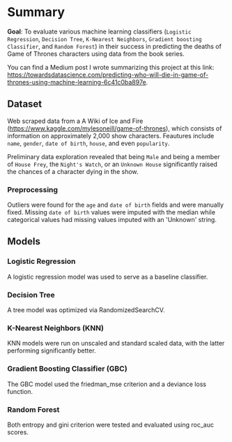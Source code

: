 # Summary

**Goal**: 
To evaluate various machine learning classifiers (```Logistic Regression```, ```Decision Tree```, ```K-Nearest Neighbors```, ```Gradient boosting Classifier```, and ```Random Forest```) in their success in predicting the deaths of Game of Thrones characters using data from the book series.

You can find a Medium post I wrote summarizing this project at this link: https://towardsdatascience.com/predicting-who-will-die-in-game-of-thrones-using-machine-learning-6c41c0ba897e. 

## Dataset

Web scraped data from a A Wiki of Ice and Fire (https://www.kaggle.com/mylesoneill/game-of-thrones), which consists of information on approximately 2,000 show characters. Feautures include ```name```, ```gender```, ```date of birth```, ```house```, 
and even ```popularity```.

Preliminary data exploration revealed that being ```Male``` and being a member of ```House Frey```, the ```Night's Watch```, or an ```Unknown House``` significantly raised the chances of a character dying in the show.

### Preprocessing

Outliers were found for the ```age``` and ```date of birth``` fields and were manually fixed. Missing  ```date of birth``` values were imputed with the median while categorical values had missing values imputed with an 'Unknown' string.

## Models
### Logistic Regression

A logistic regression model was used to serve as a baseline classifier.

### Decision Tree

A tree model was optimized via RandomizedSearchCV.

### K-Nearest Neighbors (KNN)

KNN models were run on unscaled and standard scaled data, with the latter performing significantly better.

### Gradient Boosting Classifier (GBC)

The GBC model used the friedman_mse criterion and a deviance loss function.

### Random Forest

Both entropy and gini criterion were tested and evaluated using roc_auc scores.
